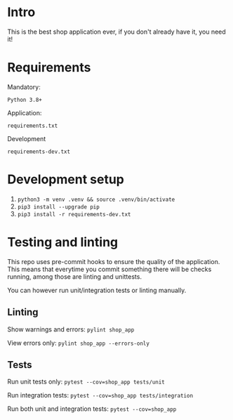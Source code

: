 # Intro

This is the best shop application ever, if you don't already have it, you need it!

# Requirements
Mandatory:

    Python 3.8+

Application:

    requirements.txt

Development

    requirements-dev.txt

# Development setup

1. `python3 -m venv .venv && source .venv/bin/activate`
2. `pip3 install --upgrade pip`
3. `pip3 install -r requirements-dev.txt`

# Testing and linting

This repo uses pre-commit hooks to ensure the quality of the application. This means that everytime you commit something there will be checks running, among those are linting and unittests.

You can however run unit/integration tests or linting manually.

## Linting

Show warnings and errors: `pylint shop_app`

View errors only: `pylint shop_app --errors-only`


## Tests

Run unit tests only: `pytest --cov=shop_app tests/unit`

Run integration tests: `pytest --cov=shop_app tests/integration`

Run both unit and integration tests: `pytest --cov=shop_app`
